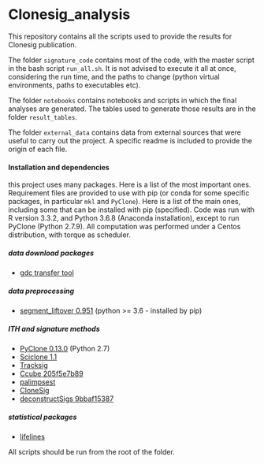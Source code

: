 # Clonesig_analysis
This repository contains all the scripts used to provide the results for Clonesig publication.


The folder ```signature_code``` contains most of the code, with the master script in the bash script ```run_all.sh```. It is not advised to execute it all at once, considering the run time, and the paths to change (python virtual environments, paths to executables etc).

The folder ```notebooks``` contains notebooks and scripts in which the final analyses are generated. The tables used to generate those results are in the folder ```result_tables```.

The folder ```external_data``` contains data from external sources that were useful to carry out the project. A specific readme is included to provide the origin of each file.


#### Installation and dependencies
this project uses many packages. Here is a list of the most important ones. Requirement files are provided to use with pip (or conda for some specific packages, in particular ```mkl``` and ```PyClone```). Here is a list of the main ones, including some that can be installed with pip (specified). Code was run with R version 3.3.2, and Python 3.6.8 (Anaconda installation), except to run PyClone (Python 2.7.9). All computation was performed under a Centos distribution, with torque as scheduler.

##### data download packages
- [gdc transfer tool](https://gdc.cancer.gov/access-data/gdc-data-transfer-tool)

##### data preprocessing
- [segment_liftover 0.951](https://pypi.org/project/segment-liftover/) (python >= 3.6 - installed by pip)

##### ITH and signature methods
- [PyClone 0.13.0](https://bitbucket.org/aroth85/pyclone/wiki/Installation) (Python 2.7)
- [Sciclone 1.1](https://github.com/genome/sciclone)
- [Tracksig](https://github.com/morrislab/TrackSig)
- [Ccube 205f5e7b89](https://github.com/keyuan/ccube/tree/205f5e7b895fd302019faced3f4acf1a3f15e778)
- [palimpsest](https://github.com/FunGeST/Palimpsest)
- [CloneSig](https://github.com/judithabk6/clonesig)
- [deconstructSigs 9bbaf15387](https://github.com/raerose01/deconstructSigs/tree/9bbaf15387e1a6221b4437523d12dd950eea80e1)


##### statistical packages
- [lifelines](https://lifelines.readthedocs.io/en/latest/Quickstart.html)

All scripts should be run from the root of the folder.
